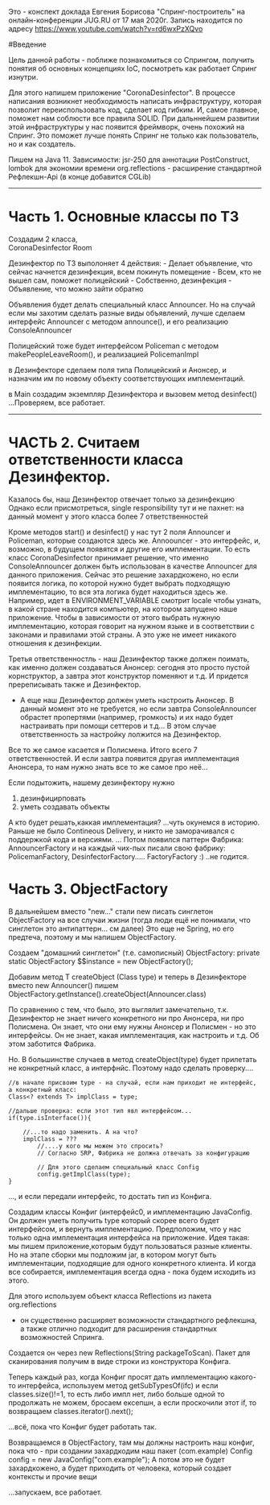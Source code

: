 Это - конспект доклада Евгения Борисова "Спринг-построитель" на онлайн-конференции JUG.RU от 17 мая 2020г.
Запись находится по адресу https://www.youtube.com/watch?v=rd6wxPzXQvo

#Введение

Цель данной работы - поближе познакомиться со Спрингом, получить понятия об основных концепциях IoC, посмотреть как работает Спринг изнутри.

Для этого напишем приложение "CoronaDesinfector".
В процессе написания возникнет необходимость написать инфраструктуру, которая позволит переиспользовать код, сделает код гибким. 
И, самое главное, поможет нам соблюсти все правила SOLID.
При дальннейшем развитии этой инфраструктуры у нас появится фреймворк, очень похожий  на Спринг.
Это поможет лучше понять Спринг не только как пользователь, но и как создатель.

Пишем на Java 11. Зависимости:
jsr-250 для аннотации PostConstruct,  
lombok для экономии времени
org.reflections - расширение стандартной Рефлекшн-Api
(в конце добавится CGLib)

*****
# Часть 1. Основные классы по ТЗ
Создадим 2 класса,  
    CoronaDesinfector
    Room

Дезинфектор по ТЗ выполоняет 4 действия:
    - Делает объявление, что сейчас начнется дезинфекция, всем покинуть помещение
    - Всем, кто не вышел сам, поможет полицейский
    - Собственно, дезинфекция
    - Объявление, что можно зайти обратно

Объявления будет делать специальный класс Announcer. 
Но на случай если мы захотим сделать разные виды объявлений, 
лучше сделаем интерфейс Announcer с методом announce(), и его реализацию ConsoleAnnouncer 

Полицейский тоже будет интерфейсом Policeman с методом makePeopleLeaveRoom(), 
и реализацией PolicemanImpl

в Дезинфекторе сделаем поля типа Полицейский и Анонсер, 
и назначим им по новому объекту соответствующих имплементаций.

в Main создадим экземпляр Дезинфектора и вызовем метод desinfect()
...Проверяем, все работает.

*****
# ЧАСТЬ 2. Cчитаем ответственности класса Дезинфектор.

Казалось бы, наш Дезинфектор отвечает только за дезинфекцию
Однако если присмотреться, single responsibility тут и не пахнет:
на данный момент у этого класса более 7 ответственностей

Кроме методов start() и desinfect() у нас тут 2 поля Announcer и Policeman, которые создаются здесь же. Annoouncer - это интерфейс, и, возможно, в будущем появятся и другие его имплементации. То есть класс CoronaDesinfector принимает решение, что именно ConsoleAnnouncer должен быть использован в качестве Announcer для данного приложения. Сейчас это решение захардкожено, но если появится логика, по которой нужно будет выбрать подходящую имплементацию, то вся эта логика будет находиться здесь же. Например, идет в ENVIRONMENT_VARIABLE смотрит locale чтобы узнать, в какой стране находится компьютер, на котором запущено наше приложение. Чтобы в зависимости от этого выбрать нужную имплементацию, которая говорит на нужном языке и в соответствии с законами и правилами этой страны. А это уже не имеет никакого отношения к дезинфекции.

Третья ответственностль - наш Дезинфектор также должен поимать, как именно должен создаваться Анонсер: сегодня это просто пустой корнструктор, а завтра этот конструктор поменяют и т.д. И придется пререписывать также и Дезинфектор.

- А еще наш Дезинфектор должен уметь настроить Анонсер.
  В данный момент это не требуется, но если завтра ConsoleAnnouncer обрастет пропертями (например, громкость)
  и их надо будет настраивать при помощи сеттеров и т.д... В этом случае ответственность за настройку лолжится на Дезинфектор.

Все то же самое касается и Полисмена.
Итого всего 7 ответственностей. И если завтра появится другая имплементация Анонсера, то нам нужно знать все то же самое про неё...

Если подытожить, нашему дезинфектору нужно
1) дезинфицирповать
2) уметь создавать объекты

А кто будет решать,каккая имплементация?  ...чуть окунемся в историю.
Раньше не было Contineous Delivery, и никто не заморачивался с поддержкой кода и версиями.
...
Потом появился паттерн Фабрика: AnnouncerFactory
и на каждый чих-пых писали свою фабрику:
PolicemanFactory, DesinfectorFactory..... FactoryFactory :)
..не годится.

# Часть 3. ObjectFactory

В дальнейшем вместо "new..." стали new писать синглетон ObjectFactory на все случаи жизни (тогда люди ещё не понимали, что синглетон это антипаттерн... см далее) 
Это еще не Spring, но его предтеча, поэтому и мы напишем ObjectFactory.

Создаем "домашний синглетон" (т.е. самописный) ObjectFactory:
    private static ObjectFactory $$instance = new ObjectFactory();

Добавим метод <T> T createObject (Class<T> type)
и теперь в Дезинфекторе вместо new Announcer() пишем
    ObjectFactory.getInstance().createObject(Announcer.class)

По сравнению с тем, что было, это выглялит замечательно, т.к. Дезинфектор не знает ничего конкретного ни про Анонсера, ни про Полисмена. Он знает, что они ему нужны Анонсер и Полисмен - но это интерфейсы. Он не знает, какая имплементация, как настроить и т.д. Об этом заботится Фабрика.

Но. В большинстве случаев в метод createObject(type) будет прилетать не конкретный класс, а интерфнйс. Поэтому надо сделать проверку....

    //в начале присвоим type - на случай, если нам приходит не интерфейс, а конкретный класс:
    Class<? extends T> implClass = type;

    //дальше проверка: если этот тип явл интерфейсом...
    if(type.isInterface()){ 

        //...то надо заменить. А на что?
        implClass = ???
            //....у кого мы можем это спросить?
            // Согласно SRP, Фабрика не должна отвечать за конфигурацию

            // Для этого сделаем специальный класс Config
            config.getImplClass(type);
    }

..., и если передали интерфейс, то достать тип из Конфига.

Cоздадим классы Конфиг (интерфейс0, и имплементацию JavaConfig. Он должен уметь получить type который скорее всего будет интерфейсом, и вернуть имплементацию. Предположим, что у нас только одна имплементация интерфейса на приложение. Идея такая: мы пишем приложение,которым будут пользоваться разные клиенты. Но на этапе сборки мы подложим jar, в котором могут быть имплементации, подходящие для одного конкретного клиента.
И когда все собирается, имплементация всегда одна - пока будем исходить из этого.

Для этого используем объект класса Reflections из пакета org.reflections
- он существенно расширяет возможности стандартного рефлекшна, а также отлично подходит для расширения стандартных возможностей Спринга.

Создается он через new Reflections(String packageToScan). Пакет для сканирования получим в виде строки
из конструктора Конфига.

Теперь каждый раз, когда Конфиг просят дать имплементацию какого-то интерфейса, используем метод 
    getSubTypesOf(ifc)
и если classes.size()!=1, то есть либо импл нет, либо больше одной
то продолжать не можем, бросаем ексепшн, а если проскочили этот if, то возвращаем 
    classes.iterator().next(); 

...всё, пока что Конфиг будет работать так.

Возвращаемся в ObjectFactory, там мы должны настроить наш конфиг, пока что - при создании захардкодим наш пакет (com.example)
    Config config = new JavaConfig("com.example");
А потом это не будет захардкожено, а будет приходить от человека, который создает контексты и прочие вещи

...запускаем, все работает.